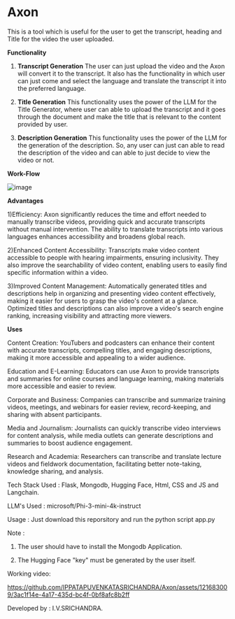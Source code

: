 
# Axon
  
This is a tool which is useful for the user to get the transcript, heading and Title for the video the user uploaded.

**Functionality**

1) **Transcript Generation**
		The user can just upload the video and the Axon will convert it to the transcript. It also has the functionality in which user can just come and select the language and translate the transcript it into the preferred language.
		
2)  **Title Generation**
		This functionality uses the power of the LLM for the Title Generator, where user can able to upload the transcript and it goes through the document and make the title that is relevant to the content provided by user.

3)  **Description Generation**
		This functionality uses the power of the LLM for the generation of the description.  So, any user can just can able to read the description of the video and can able to just decide to view the video or not.

**Work-Flow**



![image](https://github.com/IPPATAPUVENKATASRICHANDRA/Axon/assets/121683009/3309cb2b-bf34-470d-b34f-484bb1d7cdad)


**Advantages**

1)Efficiency: Axon significantly reduces the time and effort needed to manually transcribe videos, providing quick and accurate transcripts without manual intervention. The ability to translate transcripts into various languages enhances accessibility and broadens global reach.

2)Enhanced Content Accessibility: Transcripts make video content accessible to people with hearing impairments, ensuring inclusivity. They also improve the searchability of video content, enabling users to easily find specific information within a video.

3)Improved Content Management: Automatically generated titles and descriptions help in organizing and presenting video content effectively, making it easier for users to grasp the video's content at a glance. Optimized titles and descriptions can also improve a video's search engine ranking, increasing visibility and attracting more viewers.


**Uses**

Content Creation: YouTubers and podcasters can enhance their content with accurate transcripts, compelling titles, and engaging descriptions, making it more accessible and appealing to a wider audience.

Education and E-Learning: Educators can use Axon to provide transcripts and summaries for online courses and language learning, making materials more accessible and easier to review.

Corporate and Business: Companies can transcribe and summarize training videos, meetings, and webinars for easier review, record-keeping, and sharing with absent participants.

Media and Journalism: Journalists can quickly transcribe video interviews for content analysis, while media outlets can generate descriptions and summaries to boost audience engagement.

Research and Academia: Researchers can transcribe and translate lecture videos and fieldwork documentation, facilitating better note-taking, knowledge sharing, and analysis.


Tech Stack Used : Flask, Mongodb, Hugging Face, Html, CSS and JS and Langchain.

LLM's Used : microsoft/Phi-3-mini-4k-instruct

Usage : Just download this reporsitory and run the python script app.py 

Note : 

1) The user should have to install the Mongodb Application.

2) The Hugging Face "key" must be generated by the user itself.

Working video: 

https://github.com/IPPATAPUVENKATASRICHANDRA/Axon/assets/121683009/3ac1f14e-4a17-435d-bc4f-0bf8afc8b2ff

Developed by : I.V.SRICHANDRA.
